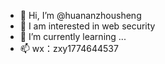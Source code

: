 - 👋 Hi, I’m @huananzhousheng
- 👀 I am interested in web security
- 🌱 I’m currently learning ...
- 📫 wx：zxy1774644537
